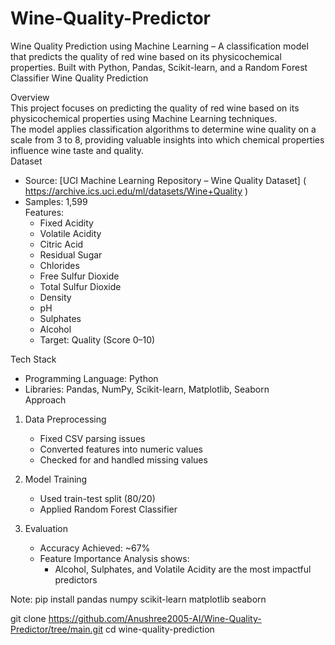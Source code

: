 # Wine-Quality-Predictor
Wine Quality Prediction using Machine Learning – A classification model that predicts the quality of red wine based on its physicochemical properties. Built with Python, Pandas, Scikit-learn, and a Random Forest Classifier
Wine Quality Prediction  

Overview  
This project focuses on predicting the quality of red wine based on its physicochemical properties using Machine Learning techniques.  
The model applies classification algorithms to determine wine quality on a scale from 3 to 8, providing valuable insights into which chemical properties influence wine taste and quality.  
Dataset  
- Source: [UCI Machine Learning Repository – Wine Quality 
Dataset] ( https://archive.ics.uci.edu/ml/datasets/Wine+Quality )  
- Samples: 1,599  
Features:  
  - Fixed Acidity  
  - Volatile Acidity  
  - Citric Acid  
  - Residual Sugar  
  - Chlorides  
  - Free Sulfur Dioxide  
  - Total Sulfur Dioxide  
  - Density  
  - pH  
  - Sulphates  
  - Alcohol  
  - Target: Quality (Score 0–10)  

Tech Stack  
- Programming Language: Python  
- Libraries: Pandas, NumPy, Scikit-learn, Matplotlib, Seaborn  
Approach  
1. Data Preprocessing 
   - Fixed CSV parsing issues  
   - Converted features into numeric values  
   - Checked for and handled missing values  

2. Model Training 
   - Used train-test split (80/20)
   - Applied Random Forest Classifier

3. Evaluation
   - Accuracy Achieved: ~67%
   - Feature Importance Analysis shows:  
     - Alcohol, Sulphates, and Volatile Acidity are the most impactful predictors  

Note: pip install pandas numpy scikit-learn matplotlib seaborn

git clone https://github.com/Anushree2005-AI/Wine-Quality-Predictor/tree/main.git
cd wine-quality-prediction
